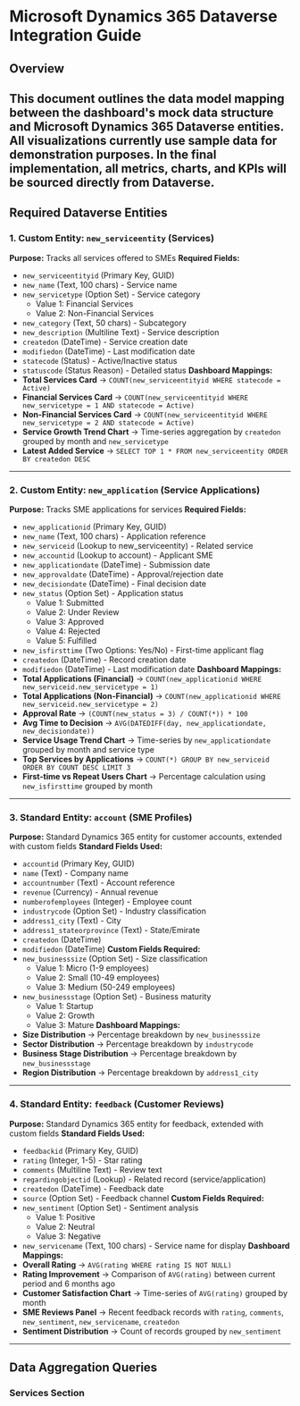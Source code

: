 # Microsoft Dynamics 365 Dataverse Integration Guide
## Overview
This document outlines the data model mapping between the dashboard's mock data structure and Microsoft Dynamics 365 Dataverse entities. All visualizations currently use sample data for demonstration purposes. In the final implementation, all metrics, charts, and KPIs will be sourced directly from Dataverse.
---
## Required Dataverse Entities
### 1. Custom Entity: `new_serviceentity` (Services)
**Purpose:** Tracks all services offered to SMEs
**Required Fields:**
- `new_serviceentityid` (Primary Key, GUID)
- `new_name` (Text, 100 chars) - Service name
- `new_servicetype` (Option Set) - Service category
  - Value 1: Financial Services
  - Value 2: Non-Financial Services
- `new_category` (Text, 50 chars) - Subcategory
- `new_description` (Multiline Text) - Service description
- `createdon` (DateTime) - Service creation date
- `modifiedon` (DateTime) - Last modification date
- `statecode` (Status) - Active/Inactive status
- `statuscode` (Status Reason) - Detailed status
**Dashboard Mappings:**
- **Total Services Card** → `COUNT(new_serviceentityid WHERE statecode = Active)`
- **Financial Services Card** → `COUNT(new_serviceentityid WHERE new_servicetype = 1 AND statecode = Active)`
- **Non-Financial Services Card** → `COUNT(new_serviceentityid WHERE new_servicetype = 2 AND statecode = Active)`
- **Service Growth Trend Chart** → Time-series aggregation by `createdon` grouped by month and `new_servicetype`
- **Latest Added Service** → `SELECT TOP 1 * FROM new_serviceentity ORDER BY createdon DESC`
---
### 2. Custom Entity: `new_application` (Service Applications)
**Purpose:** Tracks SME applications for services
**Required Fields:**
- `new_applicationid` (Primary Key, GUID)
- `new_name` (Text, 100 chars) - Application reference
- `new_serviceid` (Lookup to new_serviceentity) - Related service
- `new_accountid` (Lookup to account) - Applicant SME
- `new_applicationdate` (DateTime) - Submission date
- `new_approvaldate` (DateTime) - Approval/rejection date
- `new_decisiondate` (DateTime) - Final decision date
- `new_status` (Option Set) - Application status
  - Value 1: Submitted
  - Value 2: Under Review
  - Value 3: Approved
  - Value 4: Rejected
  - Value 5: Fulfilled
- `new_isfirsttime` (Two Options: Yes/No) - First-time applicant flag
- `createdon` (DateTime) - Record creation date
- `modifiedon` (DateTime) - Last modification date
**Dashboard Mappings:**
- **Total Applications (Financial)** → `COUNT(new_applicationid WHERE new_serviceid.new_servicetype = 1)`
- **Total Applications (Non-Financial)** → `COUNT(new_applicationid WHERE new_serviceid.new_servicetype = 2)`
- **Approval Rate** → `(COUNT(new_status = 3) / COUNT(*)) * 100`
- **Avg Time to Decision** → `AVG(DATEDIFF(day, new_applicationdate, new_decisiondate))`
- **Service Usage Trend Chart** → Time-series by `new_applicationdate` grouped by month and service type
- **Top Services by Applications** → `COUNT(*) GROUP BY new_serviceid ORDER BY COUNT DESC LIMIT 3`
- **First-time vs Repeat Users Chart** → Percentage calculation using `new_isfirsttime` grouped by month
---
### 3. Standard Entity: `account` (SME Profiles)
**Purpose:** Standard Dynamics 365 entity for customer accounts, extended with custom fields
**Standard Fields Used:**
- `accountid` (Primary Key, GUID)
- `name` (Text) - Company name
- `accountnumber` (Text) - Account reference
- `revenue` (Currency) - Annual revenue
- `numberofemployees` (Integer) - Employee count
- `industrycode` (Option Set) - Industry classification
- `address1_city` (Text) - City
- `address1_stateorprovince` (Text) - State/Emirate
- `createdon` (DateTime)
- `modifiedon` (DateTime)
**Custom Fields Required:**
- `new_businesssize` (Option Set) - Size classification
  - Value 1: Micro (1-9 employees)
  - Value 2: Small (10-49 employees)
  - Value 3: Medium (50-249 employees)
- `new_businessstage` (Option Set) - Business maturity
  - Value 1: Startup
  - Value 2: Growth
  - Value 3: Mature
**Dashboard Mappings:**
- **Size Distribution** → Percentage breakdown by `new_businesssize`
- **Sector Distribution** → Percentage breakdown by `industrycode`
- **Business Stage Distribution** → Percentage breakdown by `new_businessstage`
- **Region Distribution** → Percentage breakdown by `address1_city`
---
### 4. Standard Entity: `feedback` (Customer Reviews)
**Purpose:** Standard Dynamics 365 entity for feedback, extended with custom fields
**Standard Fields Used:**
- `feedbackid` (Primary Key, GUID)
- `rating` (Integer, 1-5) - Star rating
- `comments` (Multiline Text) - Review text
- `regardingobjectid` (Lookup) - Related record (service/application)
- `createdon` (DateTime) - Feedback date
- `source` (Option Set) - Feedback channel
**Custom Fields Required:**
- `new_sentiment` (Option Set) - Sentiment analysis
  - Value 1: Positive
  - Value 2: Neutral
  - Value 3: Negative
- `new_servicename` (Text, 100 chars) - Service name for display
**Dashboard Mappings:**
- **Overall Rating** → `AVG(rating WHERE rating IS NOT NULL)`
- **Rating Improvement** → Comparison of `AVG(rating)` between current period and 6 months ago
- **Customer Satisfaction Chart** → Time-series of `AVG(rating)` grouped by month
- **SME Reviews Panel** → Recent feedback records with `rating`, `comments`, `new_sentiment`, `new_servicename`, `createdon`
- **Sentiment Distribution** → Count of records grouped by `new_sentiment`
---
## Data Aggregation Queries
### Services Section